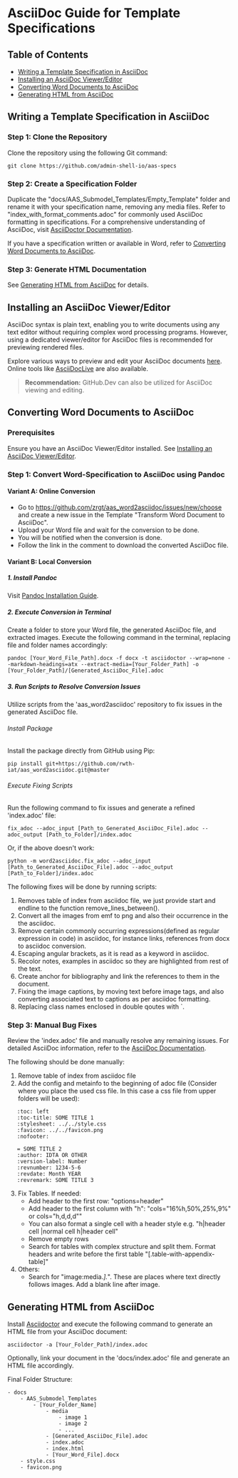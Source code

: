 # AsciiDoc Guide for Template Specifications

## Table of Contents

- [Writing a Template Specification in AsciiDoc](#writing-a-template-specification-in-asciidoc)
- [Installing an AsciiDoc Viewer/Editor](#installing-an-asciidoc-viewereditor)
- [Converting Word Documents to AsciiDoc](#converting-word-documents-to-asciidoc)
- [Generating HTML from AsciiDoc](#generating-html-from-asciidoc)

## Writing a Template Specification in AsciiDoc

### Step 1: Clone the Repository

Clone the repository using the following Git command:

```shell
git clone https://github.com/admin-shell-io/aas-specs
```

### Step 2: Create a Specification Folder

Duplicate the "docs/AAS_Submodel_Templates/Empty_Template" folder and rename it with your specification name, removing
any media files. Refer to "index_with_format_comments.adoc" for commonly used AsciiDoc formatting in specifications. For
a comprehensive understanding of AsciiDoc,
visit [AsciiDoctor Documentation](https://docs.asciidoctor.org/asciidoc/latest/).

If you have a specification written or available in Word, refer
to [Converting Word Documents to AsciiDoc](#converting-word-documents-to-asciidoc).

### Step 3: Generate HTML Documentation

See [Generating HTML from AsciiDoc](#generating-html-from-asciidoc) for details.

## Installing an AsciiDoc Viewer/Editor

AsciiDoc syntax is plain text, enabling you to write documents using any text editor without requiring complex word
processing programs. However, using a dedicated viewer/editor for AsciiDoc files is recommended for previewing rendered
files.

Explore various ways to preview and edit your AsciiDoc
documents [here](https://docs.asciidoctor.org/asciidoctor/latest/tooling/). Online tools
like [AsciiDocLive](https://asciidoclive.com/edit/scratch/1) are also available.

> **Recommendation:** GitHub.Dev can also be utilized for AsciiDoc viewing and editing.

## Converting Word Documents to AsciiDoc

### Prerequisites

Ensure you have an AsciiDoc Viewer/Editor installed.
See [Installing an AsciiDoc Viewer/Editor](#installing-an-asciidoc-viewereditor).

### Step 1: Convert Word-Specification to AsciiDoc using Pandoc

#### Variant A: Online Conversion

- Go to https://github.com/zrgt/aas_word2asciidoc/issues/new/choose and create a new issue in the Template "Transform Word Document to AsciiDoc". 
- Upload your Word file and wait for the conversion to be done.
- You will be notified when the conversion is done.
- Follow the link in the comment to download the converted AsciiDoc file.

#### Variant B: Local Conversion

##### 1. Install Pandoc

Visit [Pandoc Installation Guide](https://pandoc.org/installing.html).

##### 2. Execute Conversion in Terminal

Create a folder to store your Word file, the generated AsciiDoc file, and extracted images. Execute the following
command in the terminal, replacing file and folder names accordingly:

```shell
pandoc [Your_Word_File_Path].docx -f docx -t asciidoctor --wrap=none --markdown-headings=atx --extract-media=[Your_Folder_Path] -o [Your_Folder_Path]/[Generated_AsciiDoc_File].adoc
```

##### 3. Run Scripts to Resolve Conversion Issues

Utilize scripts from the 'aas_word2asciidoc' repository to fix issues in the generated AsciiDoc file.

###### Install Package

Install the package directly from GitHub using Pip:

```shell
pip install git+https://github.com/rwth-iat/aas_word2asciidoc.git@master
```

###### Execute Fixing Scripts

Run the following command to fix issues and generate a refined 'index.adoc' file:

```shell
fix_adoc --adoc_input [Path_to_Generated_AsciiDoc_File].adoc --adoc_output [Path_to_Folder]/index.adoc
```

Or, if the above doesn't work:

```shell
python -m word2asciidoc.fix_adoc --adoc_input [Path_to_Generated_AsciiDoc_File].adoc --adoc_output [Path_to_Folder]/index.adoc
```

The following fixes will be done by running scripts:

1. Removes table of index from asciidoc file, we just provide start and endline to the function remove_lines_between().
2. Convert all the images from emf to png and also their occurrence in the the asciidoc.
3. Remove certain commonly occurring expressions(defined as regular expression in code) in asciidoc, for instance links,
   references from docx to asciidoc conversion.
4. Escaping angular brackets, as it is read as a keyword in asciidoc.
5. Recolor notes, examples in asciidoc so they are highlighted from rest of the text.
6. Create anchor for bibliography and link the references to them in the document.
7. Fixing the image captions, by moving text before image tags, and also converting associated text to captions as per
   asciidoc formatting.
8. Replacing class names enclosed in double qoutes with `.

### Step 3: Manual Bug Fixes

Review the 'index.adoc' file and manually resolve any remaining issues. For detailed AsciiDoc information, refer to
the [AsciiDoc Documentation](https://docs.asciidoctor.org/asciidoc/latest/).

The following should be done manually:
1. Remove table of index from asciidoc file
2. Add the config and metainfo to the beginning of adoc file (Consider where you place the used css file. In this case a css file from upper folders will be used):
```
   :toc: left
   :toc-title: SOME TITLE 1
   :stylesheet: ../../style.css
   :favicon: ../../favicon.png
   :nofooter:
   
   = SOME TITLE 2
   :author: IDTA OR OTHER
   :version-label: Number
   :revnumber: 1234-5-6
   :revdate: Month YEAR
   :revremark: SOME TITLE 3
```
3. Fix Tables. If needed:
   - Add header to the first row: "options=header"
   - Add header to the first column with "h": "cols="16%h,50%,25%,9%" or cols="h,d,d,d""
   - You can also format a single cell with a header style e.g. "h|header cell |normal cell h|header cell"  
   - Remove empty rows
   - Search for tables with complex structure and split them. Format headers and write before the first table "[.table-with-appendix-table]"
4. Others:
   - Search for "image:media.*].*". These are places where text directly follows images. Add a blank line after image.


## Generating HTML from AsciiDoc

Install [Asciidoctor](https://docs.asciidoctor.org/asciidoctor/latest/install/windows/) and execute the following
command to generate an HTML file from your AsciiDoc document:

```shell
asciidoctor -a [Your_Folder_Path]/index.adoc
```

Optionally, link your document in the 'docs/index.adoc' file and generate an HTML file accordingly.

Final Folder Structure:

```
- docs
    - AAS_Submodel_Templates
        - [Your_Folder_Name]
            - media
                - image 1
                - image 2
                - ...
            - [Generated_AsciiDoc_File].adoc
            - index.adoc
            - index.html
            - [Your_Word_File].docx
    - style.css
    - favicon.png
```
